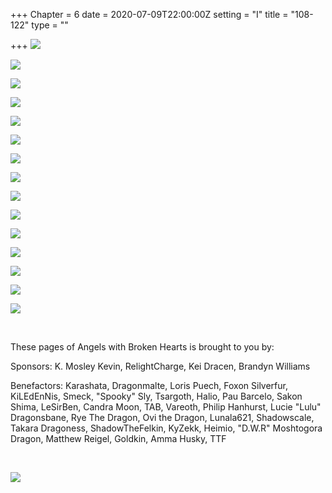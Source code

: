 +++
Chapter = 6
date = 2020-07-09T22:00:00Z
setting = "I"
title = "108-122"
type = ""

+++
![](/uploads/t-1.jpg)

![](/uploads/t-2.jpg)

![](/uploads/t-3.jpg)

![](/uploads/t-4.jpg)

![](/uploads/t-5.jpg)

![](/uploads/t-6.jpg)

![](/uploads/t-7.jpg)

![](/uploads/t-8.jpg)

![](/uploads/t-9.jpg)

![](/uploads/t-10.jpg)

![](/uploads/t-11.jpg)

![](/uploads/t-12.jpg)

![](/uploads/t-13.jpg)

![](/uploads/t-14.jpg)

![](/uploads/t-15.jpg)

<br>

<p align="left">These pages of Angels with Broken Hearts is brought to you by:</p>

<p align="left">Sponsors: K. Mosley Kevin, RelightCharge, Kei Dracen, Brandyn Williams </p>

<p align="left">Benefactors: Karashata, Dragonmalte, Loris Puech, Foxon Silverfur, KiLEdEnNis, Smeck, "Spooky" Sly, Tsargoth, Halio, Pau Barcelo, Sakon Shima, LeSirBen, Candra Moon, TAB, Vareoth, Philip Hanhurst, Lucie "Lulu" Dragonsbane, Rye The Dragon, Ovi the Dragon, Lunala621, Shadowscale, Takara Dragoness, ShadowTheFelkin, KyZekk, Heimio, "D.W.R" Moshtogora Dragon, Matthew Reigel, Goldkin, Amma Husky, TTF </p> <br>

[![](/uploads/patreon-banner-1.jpg)](http://patreon.com/mbsaunders)